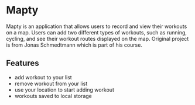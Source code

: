 # Mapty
Mapty is an application that allows users to record and view their workouts on a map. Users can add two different types of workouts, such as running, cycling, and see their workout routes displayed on the map. Original project is from Jonas Schmedtmann which is part of his course.

## Features
- add workout to your list
- remove workout from your list
- use your location to start adding workout
- workouts saved to local storage
